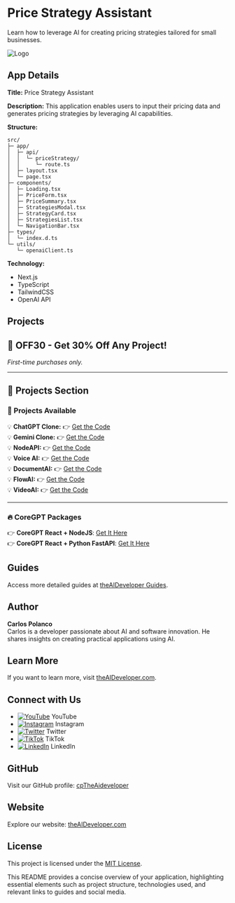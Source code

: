 # Price Strategy Assistant

Learn how to leverage AI for creating pricing strategies tailored for small businesses.

![Logo](https://d3erng0hrrd7m4.cloudfront.net/logo.png)

## App Details

**Title:** Price Strategy Assistant

**Description:** This application enables users to input their pricing data and generates pricing strategies by leveraging AI capabilities.

**Structure:**
```
src/
├─ app/
│  ├─ api/
│  │  └─ priceStrategy/
│  │     └─ route.ts
│  ├─ layout.tsx
│  └─ page.tsx
├─ components/
│  ├─ Loading.tsx
│  ├─ PriceForm.tsx
│  ├─ PriceSummary.tsx
│  ├─ StrategiesModal.tsx
│  ├─ StrategyCard.tsx
│  ├─ StrategiesList.tsx
│  └─ NavigationBar.tsx
├─ types/
│  └─ index.d.ts
└─ utils/
   └─ openaiClient.ts
```
**Technology:**
- Next.js
- TypeScript
- TailwindCSS
- OpenAI API

## Projects

## 🎉 OFF30 - Get **30% Off** Any Project!  
*First-time purchases only.*

---

## 🚀 Projects Section  

### 🌟 Projects Available  

💡 **ChatGPT Clone:** 👉 [Get the Code](https://www.the-aideveloper.com/products/ez94_t)  
💡 **Gemini Clone:** 👉 [Get the Code](https://www.the-aideveloper.com/products/ABktLQ)  
💡 **NodeAPI:** 👉 [Get the Code](https://www.the-aideveloper.com/products/dMVTnM)  
💡 **Voice AI:** 👉 [Get the Code](https://www.the-aideveloper.com/products/G4rfGx)  
💡 **DocumentAI:** 👉 [Get the Code](https://www.the-aideveloper.com/products/7HVdbq)  
💡 **FlowAI:** 👉 [Get the Code](https://www.the-aideveloper.com/products/f6-3Am)  
💡 **VideoAI:** 👉 [Get the Code](https://www.the-aideveloper.com/products/9jiaLF)  

---

### 🔥 CoreGPT Packages  

👉 **CoreGPT React + NodeJS**: [Get It Here](https://checkout.the-aideveloper.com/b/14keVD7vgcDw4mc6pb)  
👉 **CoreGPT React + Python FastAPI**: [Get It Here](https://checkout.the-aideveloper.com/b/dR614N8zkdHA8CseVI)  


## Guides

Access more detailed guides at [theAIDeveloper Guides](https://www.the-aideveloper.com/guides).

## Author

**Carlos Polanco**  
Carlos is a developer passionate about AI and software innovation. He shares insights on creating practical applications using AI.

## Learn More

If you want to learn more, visit [theAIDeveloper.com](https://www.the-aideveloper.com).

## Connect with Us

- [![YouTube](https://img.icons8.com/fluent/48/000000/youtube-play.png)](https://www.youtube.com/@theaideveloper) YouTube
- [![Instagram](https://img.icons8.com/fluent/48/000000/instagram-new.png)](https://www.instagram.com/cptheaideveloper/) Instagram
- [![Twitter](https://img.icons8.com/fluent/48/000000/twitter.png)](https://x.com/cpaideveloper) Twitter
- [![TikTok](https://img.icons8.com/color/48/000000/tiktok.png)](https://www.tiktok.com/@codingnutella) TikTok
- [![LinkedIn](https://img.icons8.com/fluent/48/000000/linkedin.png)](https://www.linkedin.com/company/theaidevelopercp/) LinkedIn

## GitHub

Visit our GitHub profile: [cpTheAideveloper](https://github.com/cpTheAideveloper)

## Website

Explore our website: [theAIDeveloper.com](https://www.the-aideveloper.com/)

## License

This project is licensed under the [MIT License](LICENSE).


This README provides a concise overview of your application, highlighting essential elements such as project structure, technologies used, and relevant links to guides and social media.
